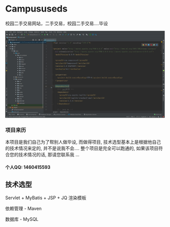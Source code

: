 # Campususeds
校园二手交易网站，二手交易，校园二手交易....毕设

![image](https://github.com/zhou0218/Campususeds/blob/master/01.JPG?raw=true)

### 项目来历

本项目是我们自己为了帮别人做毕设, 而做得项目, 技术选型基本上是根据他自己的技术情况来定的, 并不是说我不会....
整个项目是完全可以跑通的, 如果该项目符合您的技术情况的话, 那请您联系我 ...

#### 个人QQ: 1460415593

## 技术选型

Servlet + MyBatis + JSP + JQ 渲染模板

依赖管理 - Maven

数据库 - MySQL



